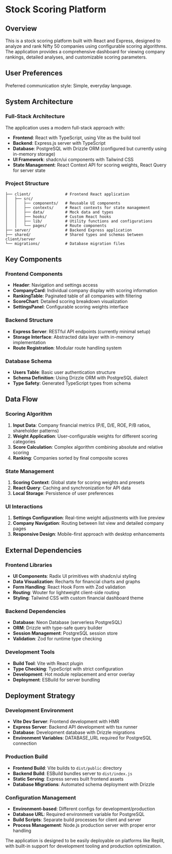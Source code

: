 # Stock Scoring Platform

## Overview

This is a stock scoring platform built with React and Express, designed to analyze and rank Nifty 50 companies using configurable scoring algorithms. The application provides a comprehensive dashboard for viewing company rankings, detailed analyses, and customizable scoring parameters.

## User Preferences

Preferred communication style: Simple, everyday language.

## System Architecture

### Full-Stack Architecture
The application uses a modern full-stack approach with:
- **Frontend**: React with TypeScript, using Vite as the build tool
- **Backend**: Express.js server with TypeScript
- **Database**: PostgreSQL with Drizzle ORM (configured but currently using in-memory storage)
- **UI Framework**: shadcn/ui components with Tailwind CSS
- **State Management**: React Context API for scoring weights, React Query for server state

### Project Structure
```
├── client/               # Frontend React application
│   ├── src/
│   │   ├── components/   # Reusable UI components
│   │   ├── contexts/     # React contexts for state management
│   │   ├── data/         # Mock data and types
│   │   ├── hooks/        # Custom React hooks
│   │   ├── lib/          # Utility functions and configurations
│   │   └── pages/        # Route components
├── server/               # Backend Express application
├── shared/               # Shared types and schemas between client/server
└── migrations/           # Database migration files
```

## Key Components

### Frontend Components
- **Header**: Navigation and settings access
- **CompanyCard**: Individual company display with scoring information
- **RankingTable**: Paginated table of all companies with filtering
- **ScoreChart**: Detailed scoring breakdown visualization
- **SettingsPanel**: Configurable scoring weights interface

### Backend Structure
- **Express Server**: RESTful API endpoints (currently minimal setup)
- **Storage Interface**: Abstracted data layer with in-memory implementation
- **Route Registration**: Modular route handling system

### Database Schema
- **Users Table**: Basic user authentication structure
- **Schema Definition**: Using Drizzle ORM with PostgreSQL dialect
- **Type Safety**: Generated TypeScript types from schema

## Data Flow

### Scoring Algorithm
1. **Input Data**: Company financial metrics (P/E, D/E, ROE, P/B ratios, shareholder patterns)
2. **Weight Application**: User-configurable weights for different scoring categories
3. **Score Calculation**: Complex algorithm combining absolute and relative scoring
4. **Ranking**: Companies sorted by final composite scores

### State Management
1. **Scoring Context**: Global state for scoring weights and presets
2. **React Query**: Caching and synchronization for API data
3. **Local Storage**: Persistence of user preferences

### UI Interactions
1. **Settings Configuration**: Real-time weight adjustments with live preview
2. **Company Navigation**: Routing between list view and detailed company pages
3. **Responsive Design**: Mobile-first approach with desktop enhancements

## External Dependencies

### Frontend Libraries
- **UI Components**: Radix UI primitives with shadcn/ui styling
- **Data Visualization**: Recharts for financial charts and graphs
- **Form Handling**: React Hook Form with Zod validation
- **Routing**: Wouter for lightweight client-side routing
- **Styling**: Tailwind CSS with custom financial dashboard theme

### Backend Dependencies
- **Database**: Neon Database (serverless PostgreSQL)
- **ORM**: Drizzle with type-safe query builder
- **Session Management**: PostgreSQL session store
- **Validation**: Zod for runtime type checking

### Development Tools
- **Build Tool**: Vite with React plugin
- **Type Checking**: TypeScript with strict configuration
- **Development**: Hot module replacement and error overlay
- **Deployment**: ESBuild for server bundling

## Deployment Strategy

### Development Environment
- **Vite Dev Server**: Frontend development with HMR
- **Express Server**: Backend API development with tsx runner
- **Database**: Development database with Drizzle migrations
- **Environment Variables**: DATABASE_URL required for PostgreSQL connection

### Production Build
- **Frontend Build**: Vite builds to `dist/public` directory
- **Backend Build**: ESBuild bundles server to `dist/index.js`
- **Static Serving**: Express serves built frontend assets
- **Database Migrations**: Automated schema deployment with Drizzle

### Configuration Management
- **Environment-based**: Different configs for development/production
- **Database URL**: Required environment variable for PostgreSQL
- **Build Scripts**: Separate build processes for client and server
- **Process Management**: Node.js production server with proper error handling

The application is designed to be easily deployable on platforms like Replit, with built-in support for development tooling and production optimization.